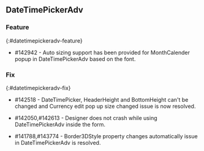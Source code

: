 ## DateTimePickerAdv

### Feature
{:#datetimepickeradv-feature}

* \#142942 - Auto sizing support has been provided for MonthCalender popup in DateTimePickerAdv based on the font.

### Fix
{:#datetimepickeradv-fix}

* \#142518 - DateTimePicker, HeaderHeight and BottomHeight can't be changed and Currency edit pop up size changed issue is now resolved.

* \#142050,\#142613 - Designer does not crash while using DateTimePickerAdv inside the form.

* \#141788,\#143774 - Border3DStyle property changes automatically issue in DateTimePickerAdv is resolved.